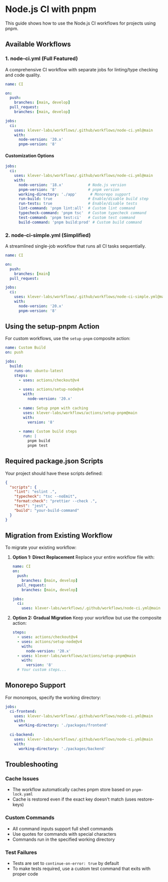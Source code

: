 # Node.js CI with pnpm

This guide shows how to use the Node.js CI workflows for projects using pnpm.

## Available Workflows

### 1. node-ci.yml (Full Featured)

A comprehensive CI workflow with separate jobs for linting/type checking and code quality.

```yaml
name: CI

on:
  push:
    branches: [main, develop]
  pull_request:
    branches: [main, develop]

jobs:
  ci:
    uses: klever-labs/workflows/.github/workflows/node-ci.yml@main
    with:
      node-version: '20.x'
      pnpm-version: '8'
```

#### Customization Options

```yaml
jobs:
  ci:
    uses: klever-labs/workflows/.github/workflows/node-ci.yml@main
    with:
      node-version: '18.x'           # Node.js version
      pnpm-version: '8'              # pnpm version
      working-directory: './app'      # Monorepo support
      run-build: true                # Enable/disable build step
      run-tests: true                # Enable/disable tests
      lint-command: 'pnpm lint:all'  # Custom lint command
      typecheck-command: 'pnpm tsc'  # Custom typecheck command
      test-command: 'pnpm test:ci'   # Custom test command
      build-command: 'pnpm build:prod' # Custom build command
```

### 2. node-ci-simple.yml (Simplified)

A streamlined single-job workflow that runs all CI tasks sequentially.

```yaml
name: CI

on:
  push:
    branches: [main]
  pull_request:

jobs:
  ci:
    uses: klever-labs/workflows/.github/workflows/node-ci-simple.yml@main
    with:
      node-version: '20.x'
      pnpm-version: '8'
```

## Using the setup-pnpm Action

For custom workflows, use the `setup-pnpm` composite action:

```yaml
name: Custom Build
on: push

jobs:
  build:
    runs-on: ubuntu-latest
    steps:
      - uses: actions/checkout@v4
      
      - uses: actions/setup-node@v4
        with:
          node-version: '20.x'
          
      - name: Setup pnpm with caching
        uses: klever-labs/workflows/actions/setup-pnpm@main
        with:
          version: '8'
          
      - name: Custom build steps
        run: |
          pnpm build
          pnpm test
```

## Required package.json Scripts

Your project should have these scripts defined:

```json
{
  "scripts": {
    "lint": "eslint .",
    "typecheck": "tsc --noEmit",
    "format:check": "prettier --check .",
    "test": "jest",
    "build": "your-build-command"
  }
}
```

## Migration from Existing Workflow

To migrate your existing workflow:

1. **Option 1: Direct Replacement**
   Replace your entire workflow file with:
   ```yaml
   name: CI
   on:
     push:
       branches: [main, develop]
     pull_request:
       branches: [main, develop]
   
   jobs:
     ci:
       uses: klever-labs/workflows/.github/workflows/node-ci.yml@main
   ```

2. **Option 2: Gradual Migration**
   Keep your workflow but use the composite action:
   ```yaml
   steps:
     - uses: actions/checkout@v4
     - uses: actions/setup-node@v4
       with:
         node-version: '20.x'
     - uses: klever-labs/workflows/actions/setup-pnpm@main
       with:
         version: '8'
     # Your custom steps...
   ```

## Monorepo Support

For monorepos, specify the working directory:

```yaml
jobs:
  ci-frontend:
    uses: klever-labs/workflows/.github/workflows/node-ci.yml@main
    with:
      working-directory: './packages/frontend'
      
  ci-backend:
    uses: klever-labs/workflows/.github/workflows/node-ci.yml@main
    with:
      working-directory: './packages/backend'
```

## Troubleshooting

### Cache Issues
- The workflow automatically caches pnpm store based on `pnpm-lock.yaml`
- Cache is restored even if the exact key doesn't match (uses restore-keys)

### Custom Commands
- All command inputs support full shell commands
- Use quotes for commands with special characters
- Commands run in the specified working directory

### Test Failures
- Tests are set to `continue-on-error: true` by default
- To make tests required, use a custom test command that exits with proper code